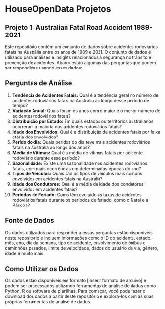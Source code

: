 # HouseOpenData Projetos 

## Projeto 1: Australian Fatal Road Accident 1989-2021

Este repositório contém um conjunto de dados sobre acidentes rodoviários fatais na Austrália entre os anos de 1989 e 2021. O conjunto de dados é utilizado para análises e insights relacionados à segurança no trânsito e prevenção de acidentes. Abaixo estão algumas das perguntas que podem ser respondidas usando esses dados:

## Perguntas de Análise

1. **Tendência de Acidentes Fatais:** Qual é a tendência geral no número de acidentes rodoviários fatais na Austrália ao longo desse período de tempo?
2. **Variação Anual:** Quais foram os anos com o maior e o menor número de acidentes rodoviários fatais?
3. **Distribuição por Estado:** Em quais estados ou territórios australianos ocorreram a maioria dos acidentes rodoviários fatais?
4. **Idade dos Envolvidos:** Qual é a distribuição de acidentes fatais por faixa etária dos envolvidos?
5. **Perído do dia:** Quais peridos do dia teve mais acidentes rodoviários fatais na Austrália ao longo dos anos?
6. **Média de Vítimas:** Qual é a média de vítimas fatais por acidente rodoviário durante esse período?
7. **Sazonalidade:** Existe uma sazonalidade nos acidentes rodoviários fatais, com mais ocorrências em determinadas épocas do ano?
8. **Tipos de Veículos:** Quais são os tipos de veículos mais comuns envolvidos em acidentes fatais na Austrália?
9. **Idade dos Condutores:** Qual é a média de idade dos condutores envolvidos em acidentes fatais?
10. **Períodos de Feriado:** Como têm evoluído as taxas de acidentes rodoviários fatais durante os períodos de feriado, como o Natal e a Páscoa?

## Fonte de Dados
Os dados utilizados para responder a essas perguntas estão disponíveis neste repositório e incluem informações como o ID do acidente, estado, mês, ano, dia da semana, tipo de acidente, envolvimento de ônibus e caminhões pesados, limite de velocidade, dados do usuário da via, gênero, idade e muito mais.

## Como Utilizar os Dados
Os dados estão disponíveis em formato [inserir formato de arquivo] e podem ser processados utilizando ferramentas de análise de dados como Python, R ou software de planilhas. Para começar, você pode fazer o download dos dados a partir deste repositório e explorá-los com as suas próprias ferramentas de análise de dados.
